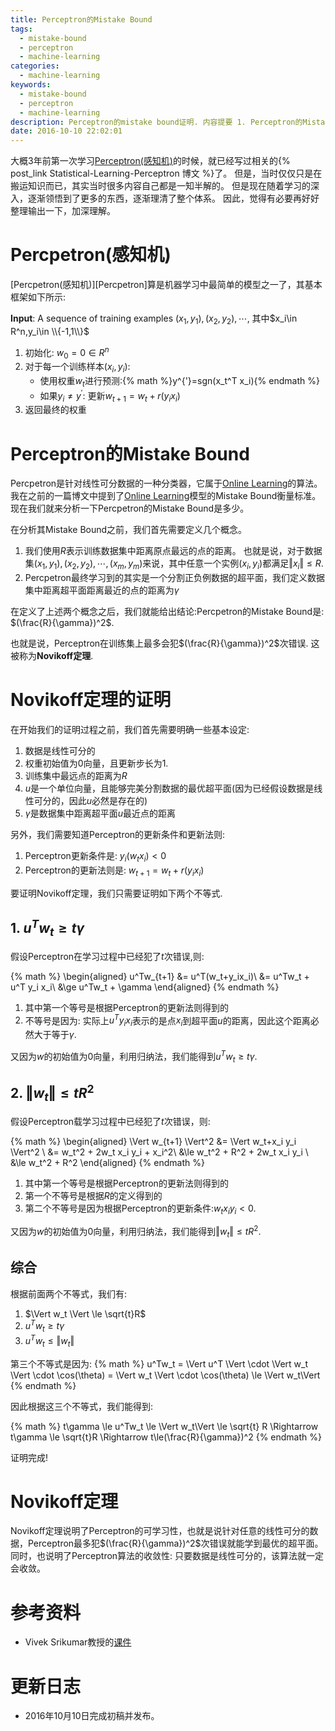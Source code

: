 ```yaml
---
title: Perceptron的Mistake Bound
tags:
  - mistake-bound
  - perceptron
  - machine-learning
categories:
  - machine-learning
keywords:
  - mistake-bound
  - perceptron
  - machine-learning
description: Perceptron的mistake bound证明. 内容提要 1. Perceptron的Mistake Bound是什么 2. 如何证明
date: 2016-10-10 22:02:01
---
```





大概3年前第一次学习[Perceptron(感知机)][Perceptron]的时候，就已经写过相关的{% post_link Statistical-Learning-Perceptron 博文 %}了。
但是，当时仅仅只是在搬运知识而已，其实当时很多内容自己都是一知半解的。
但是现在随着学习的深入，逐渐领悟到了更多的东西，逐渐理清了整个体系。
因此，觉得有必要再好好整理输出一下，加深理解。

# Percpetron(感知机)

[Percpetron(感知机)][Percpetron]算是机器学习中最简单的模型之一了，其基本框架如下所示:

**Input**: A sequence of training examples $(x_1,y_1),(x_2,y_2),\cdots$, 其中$x_i\in R^n,y_i\in \\{-1,1\\}$

1. 初始化: $w_0=0\in R^n$
2. 对于每一个训练样本$(x_i,y_i)$:
    - 使用权重$w_t$进行预测:{% math %}y^{'}=sgn(x_t^T x_i){% endmath %}
    - 如果$y_i\neq y^{'}$: 更新$w_{t+1}=w_t+r(y_ix_i)$
3. 返回最终的权重

# Perceptron的Mistake Bound

Percpetron是针对线性可分数据的一种分类器，它属于[Online Learning][]的算法。
我在之前的一篇博文中提到了[Online Learning][]模型的Mistake Bound衡量标准。
现在我们就来分析一下Percpetron的Mistake Bound是多少。

在分析其Mistake Bound之前，我们首先需要定义几个概念。

1. 我们使用$R$表示训练数据集中距离原点最远的点的距离。
    也就是说，对于数据集$(x_1,y_1),(x_2,y_2),\cdots,(x_m,y_m)$来说，其中任意一个实例$(x_i,y_i)$都满足$\Vert x_i \Vert\le R$.
2. Percpetron最终学习到的其实是一个分割正负例数据的超平面，我们定义数据集中距离超平面距离最近的点的距离为$\gamma$

在定义了上述两个概念之后，我们就能给出结论:Percpetron的Mistake Bound是: $(\frac{R}{\gamma})^2$.

也就是说，Perceptron在训练集上最多会犯$(\frac{R}{\gamma})^2$次错误.
这被称为**Novikoff定理**.


# Novikoff定理的证明

在开始我们的证明过程之前，我们首先需要明确一些基本设定:

1. 数据是线性可分的
2. 权重初始值为0向量，且更新步长为1.
3. 训练集中最远点的距离为$R$
4. $u$是一个单位向量，且能够完美分割数据的最优超平面(因为已经假设数据是线性可分的，因此$u$必然是存在的)
5. $\gamma$是数据集中距离超平面$u$最近点的距离

另外，我们需要知道Perceptron的更新条件和更新法则:

1. Perceptron更新条件是: $y_i(w_t x_i) < 0$
2. Perceptron的更新法则是: $w_{t+1}=w_t+r(y_i x_i)$

要证明Novikoff定理，我们只需要证明如下两个不等式.

## 1. $u^Tw_t\ge t\gamma$

假设Perceptron在学习过程中已经犯了$t$次错误,则:

{% math %}
\begin{aligned}
u^Tw_{t+1} &= u^T(w_t+y_ix_i)\\
           &= u^Tw_t + u^T y_i x_i\\
           &\ge u^Tw_t + \gamma
\end{aligned}
{% endmath %}

1. 其中第一个等号是根据Perceptron的更新法则得到的
2. 不等号是因为: 实际上$u^T y_i x_i$表示的是点$x_i$到超平面$u$的距离，因此这个距离必然大于等于$\gamma$.

又因为$w$的初始值为$0$向量，利用归纳法，我们能得到$u^Tw_t\ge t\gamma$.


## 2. $\Vert w_t\Vert \le tR^2$

假设Perceptron载学习过程中已经犯了$t$次错误，则:

{% math %}
\begin{aligned}
\Vert w_{t+1} \Vert^2 &= \Vert w_t+x_i y_i \Vert^2 \\
                      &= w_t^2 + 2w_t x_i y_i + x_i^2\\
                      &\le w_t^2 + R^2 + 2w_t x_i y_i \\
                      &\le w_t^2 + R^2
\end{aligned}
{% endmath %}

1. 其中第一个等号是根据Perceptron的更新法则得到的
2. 第一个不等号是根据$R$的定义得到的
3. 第二个不等号是因为根据Perceptron的更新条件:$w_t x_i y_i <0$.

又因为$w$的初始值为$0$向量，利用归纳法，我们能得到$\Vert w_t\Vert \le tR^2$.


## 综合

根据前面两个不等式，我们有:

1. $\Vert w_t \Vert \le \sqrt{t}R$
2. $u^Tw_t\ge t\gamma$
3. $u^Tw_t \le \Vert w_t\Vert$

第三个不等式是因为:
{% math %}
u^Tw_t = \Vert u^T \Vert \cdot \Vert w_t \Vert \cdot \cos(\theta) = \Vert w_t \Vert \cdot \cos(\theta) \le \Vert w_t\Vert
{% endmath %}

因此根据这三个不等式，我们能得到:

{% math %}
t\gamma \le u^Tw_t \le \Vert w_t\Vert \le \sqrt{t} R  \Rightarrow t\gamma \le \sqrt{t}R \Rightarrow t\le(\frac{R}{\gamma})^2
{% endmath %}

证明完成!

# Novikoff定理

Novikoff定理说明了Perceptron的可学习性，也就是说针对任意的线性可分的数据，Perceptron最多犯$(\frac{R}{\gamma})^2$次错误就能学到最优的超平面。
同时，也说明了Perceptron算法的收敛性: 只要数据是线性可分的，该算法就一定会收敛。

# 参考资料

- Vivek Srikumar教授的[课件][Vivek]

# 更新日志

- 2016年10月10日完成初稿并发布。

[Perceptron]: https://en.wikipedia.org/wiki/Perceptron
[Online Learning]: https://en.wikipedia.org/wiki/Online_machine_learning
[Vivek]: http://svivek.com/teaching/machine-learning/fall2016/lectures/06-online-learning-perceptron.html
